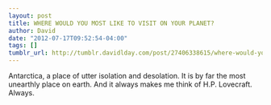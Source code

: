 ```yaml
---
layout: post
title: WHERE WOULD YOU MOST LIKE TO VISIT ON YOUR PLANET?
author: David
date: "2012-07-17T09:52:54-04:00"
tags: []
tumblr_url: http://tumblr.davidlday.com/post/27406338615/where-would-you-most-like-to-visit-on-your-planet
---
```


Antarctica, a place of utter isolation and desolation. It is by far the most
unearthly place on earth. And it always makes me think of H.P. Lovecraft.
Always.
